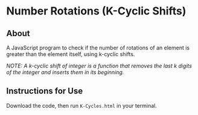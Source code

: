# Number Rotations (K-Cyclic Shifts)

## About

A JavaScript program to check if the number of rotations of an element is greater than the  element itself, using k-cyclic shifts.

_NOTE: A k-cyclic shift of integer is a function that removes the last k digits of the integer and inserts them in its beginning._

## Instructions for Use

Download the code, then run `K-Cycles.html` in your terminal.

